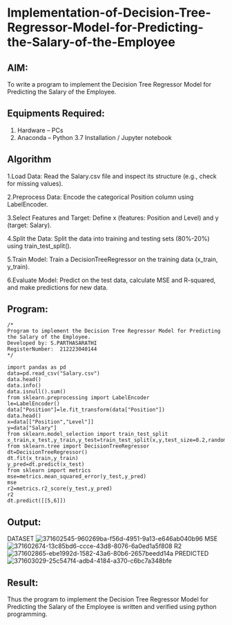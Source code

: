 # Implementation-of-Decision-Tree-Regressor-Model-for-Predicting-the-Salary-of-the-Employee

## AIM:
To write a program to implement the Decision Tree Regressor Model for Predicting the Salary of the Employee.

## Equipments Required:
1. Hardware – PCs
2. Anaconda – Python 3.7 Installation / Jupyter notebook

## Algorithm
1.Load Data: Read the Salary.csv file and inspect its structure (e.g., check for missing values).

2.Preprocess Data: Encode the categorical Position column using LabelEncoder.

3.Select Features and Target: Define x (features: Position and Level) and y (target: Salary).

4.Split the Data: Split the data into training and testing sets (80%-20%) using train_test_split().

5.Train Model: Train a DecisionTreeRegressor on the training data (x_train, y_train).

6.Evaluate Model: Predict on the test data, calculate MSE and R-squared, and make predictions for new data.
## Program:
```
/*
Program to implement the Decision Tree Regressor Model for Predicting the Salary of the Employee.
Developed by: S.PARTHASARATHI
RegisterNumber:  212223040144
*/
```
```
import pandas as pd
data=pd.read_csv("Salary.csv")
data.head()
data.info()
data.isnull().sum()
from sklearn.preprocessing import LabelEncoder
le=LabelEncoder()
data["Position"]=le.fit_transform(data["Position"])
data.head()
x=data[["Position","Level"]]
y=data["Salary"]
from sklearn.model_selection import train_test_split
x_train,x_test,y_train,y_test=train_test_split(x,y,test_size=0.2,random_state=2)
from sklearn.tree import DecisionTreeRegressor
dt=DecisionTreeRegressor()
dt.fit(x_train,y_train)
y_pred=dt.predict(x_test)
from sklearn import metrics
mse=metrics.mean_squared_error(y_test,y_pred)
mse
r2=metrics.r2_score(y_test,y_pred)
r2
dt.predict([[5,6]])
```
## Output:
DATASET
![371602545-960269ba-f56d-4951-9a13-e646ab040b96](https://github.com/user-attachments/assets/46c41895-9d1a-437c-900b-d7525ecc43d8)
MSE
![371602674-13c85bd6-ccce-43d8-8076-6a0ed1a5f808](https://github.com/user-attachments/assets/d0a3ee2e-9acb-46ee-be27-dccb99cc5ad4)
R2
![371602865-ebe1992d-1582-43a6-80b6-2657beedd14a](https://github.com/user-attachments/assets/64fa02db-f1a7-42c9-acbb-a7fe0d05d0a8)
PREDICTED
![371603029-25c547f4-adb4-4184-a370-c6bc7a348bfe](https://github.com/user-attachments/assets/91fb1fe1-28c9-41af-9a2a-5774b66ef46d)
## Result:
Thus the program to implement the Decision Tree Regressor Model for Predicting the Salary of the Employee is written and verified using python programming.
